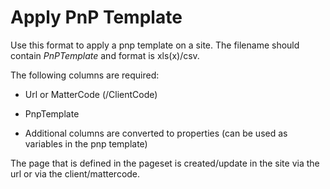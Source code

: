 # Apply PnP Template

Use this format to apply a pnp template on a site. The filename should contain *PnPTemplate* and format is xls(x)/csv.

The following columns are required:

- Url or MatterCode (/ClientCode)

- PnpTemplate

- Additional columns are converted to properties (can be used as variables in the pnp template)

The page that is defined in the pageset is created/update in the site via the url or via the client/mattercode.
